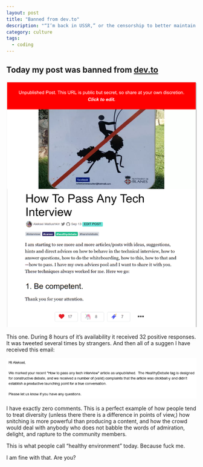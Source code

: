 ```yaml
---
layout: post
title: "Banned from dev.to"
description: "“I’m back in USSR,” or the censorship to better maintain diversity"
category: culture
tags:
  - coding
---
```


## Today my post was banned from [dev.to](https://dev.to)

![How To Pass Any Tech Interview](/img/dev.to/banned_post.png)

This one. During 8 hours of it’s availability it received 32 positive responses. It was tweeted several times by strangers. And then all of a suggen I have received this email:

![“we received a number of (valid) complaints that the article was clickbait-y and didn't establish a productive launching point for a true conversation”](/img/dev.to/notification.png)

I have exactly zero comments. This is a perfect example of how people tend to treat diversity (unless there there is a difference in points of view,) how snitching is more powerful than producing a content, and how the crowd would deal with anybody who does not babble the words of admiration, delight, and rapture to the community members.

This is what people call “healthy environment” today. Because fuck me.

I am fine with that. Are you?
